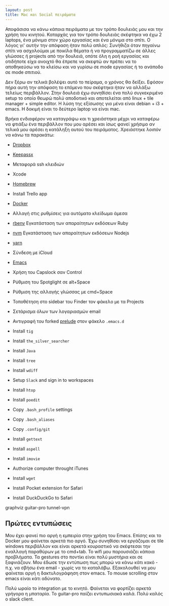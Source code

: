 ```yaml
---
layout: post
title: Mac και Social πειράματα
---
```


Αποφάσισα να κάνω κάποια πειράματα με τον τρόπο δουλειάς μου και την χρήση του
κινητού. Καταρχάς για τον τρόπο δουλειάς σκέφτηκα να έχω 2 laptops, ένα μόνιμα
στον χώρο εργασίας και ένα μόνιμα στο σπίτι. Ο λόγος γι' αυτήν την απόφαση ήταν
πολύ απλός: Συνήθιζα όταν πηγαίνω σπίτι να ασχολούμαι με ποικίλα θέματα ή να
προγραμματίζω σε άλλες γλώσσες ή projects από την δουλειά, οπότε όλη η ροή
εργασίας και οτιδήποτε είχα ανοιχτό θα έπρεπε να σκεφτώ αν πρέπει να το αποθηκεύσω
να το κλείσω και να γυρίσω σε mode εργασίας ή το ανάποδο σε mode σπιτιού.

Δεν ξέρω αν τελικά βολέψει αυτό το πείραμα, ο χρόνος θα δείξει. Εφόσον πήρα αυτή την
απόφαση το επόμενο που σκέφτηκα ήταν να αλλάξω τελείως περιβάλλον. Στην δουλειά
έχω συνηθίσει ένα πολύ συγκεκριμένο setup το οποίο θεωρώ πολύ αποδοτικό και αποτελείται
από linux + tile manager + simple editor. Η λύση της εξίσωσης για μένα είναι
debian + i3 + emacs. Η δοκιμή είναι το δεύτερο laptop να είναι mac.

Βρήκα ενδιαφέρον να καταγράψω και τι χρειάστηκα μέχρι να καταφέρω να φτιάξω ένα
περιβάλλον που μου αρέσει και ίσως φανεί χρήσιμο αν τελικά μου αρέσει η κατάληξη
αυτού του πειράματος. Χρειάστηκε λοιπόν να κάνω τα παρακάτω:

* [Dropbox](https://www.dropbox.com)

* [Keepassx](https://www.keepassx.org)

* Μεταφορά ssh κλειδιών

* Xcode

* [Homebrew](https://brew.sh)

* Install Trello app

* [Docker](https://www.docker.com/docker-mac)

* Αλλαγή στις ρυθμίσεις για αυτόματο κλείδωμα άμεσα

* [rbenv](https://github.com/rbenv/rbenv)
   Εγκατάσταση των απαραίτητων εκδόσεων Ruby

* [nvm](https://github.com/creationix/nvm)
  Εγκατάσταση των απαραίτητων εκδόσεων Nodejs

* [yarn](https://yarnpkg.com/lang/en/)

* Σύνδεση με iCloud

* [Emacs](https://www.emacswiki.org/emacs/EmacsForMacOS)

* Χρήση του Capslock σαν Control

* Ρύθμιση του Spotglight σε alt+Space

* Ρύθμιση της αλλαγής γλώσσας με cmd+Space

* Τοποθέτηση στο sidebar του Finder τον φάκελο με τα Projects

* Σετάρισμα όλων των λογαριασμών email

* Αντιγραφή του forked [prelude](https://github.com/chief/prelude) στον φάκελο `.emacs.d`
* Install `tig`

* Install `the_silver_searcher`

* Install `Java`

* Install `tree`

* Install `wdiff`

* Setup `Slack` and sign in to workspaces

* Install `htop`

* Install `poedit`

* Copy `.bash_profile` settings

* Copy `.bash_aliases`

* Copy `.config/git`

* Install `gettext`

* Install `aspell`

* Install `imovie`

* Authorize computer throught iTunes

* Install `wget`

* Install Pocket extension for Safari

* Install DuckDuckGo to Safari

graphviz
guitar-pro
tunnel-vpn

## Πρώτες εντυπώσεις

Μου έχει φανεί πιο αργή η εμπειρία στην χρήση του Emacs.
Επίσης και το Docker μου φαίνεται αρκετά πιο αργό. Έχω συνηθίσει να
εργάζομαι σε tile windows περιβάλλον και είναι αρκετά κουραστικό να
σκέφτεσαι την εναλλαγή παραθύρων με το cmd+tab. Το wifi μου
παρουσιάζει κάποια προβλήματα. Τα gestures στο ποντίκι είναι πολύ
μυστήρια και σε ξαφνιάζουν. Μου έδωσε την εντύπωση πως μπορώ να κάνω
κάτι κακό - π.χ. να σβήσω ένα email - χωρίς να το καταλάβω.
Εξακολουθεί να μου φαίνεται αργή η δακτυλογράφηση στον emacs. To
mouse scrolling στον emacs είναι κάτι αδύνατο.

Πολύ ωραίο το integration με το κινητό. Φαίνεται να φορτίζει αρκετά
γρήγορα η μπαταρία. To guitar-pro παίζει εντυπωσιακά καλά. Πολύ καλός
ο slack client.
